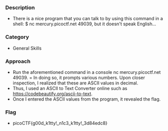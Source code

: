 ### Description
- There is a nice program that you can talk to by using this command in a shell: $ nc mercury.picoctf.net 49039, but it doesn't speak English...

### Category
- General Skills

### Approach
- Run the aforementioned command in a console nc mercury.picoctf.net 49039.
= In doing so, it prompts various numbers. Upon closer inspection, I realized that these are ASCII values in decimal.
- Thus, I used an ASCII to Text Converter online such as https://codebeautify.org/ascii-to-text.
- Once I entered the ASCII values from the program, it revealed the flag.

### Flag
- picoCTF{g00d_k1tty!_n1c3_k1tty!_3d84edc8}

